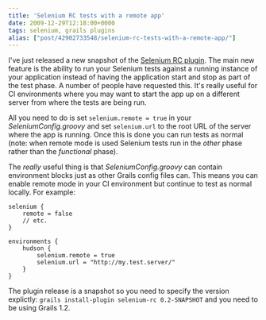 ```yaml
---
title: 'Selenium RC tests with a remote app'
date: 2009-12-29T12:18:00+0000
tags: selenium, grails plugins
alias: ["post/42902733548/selenium-rc-tests-with-a-remote-app/"]
---
```


I've just released a new snapshot of the [Selenium RC plugin][1]. The main new feature is the ability to run your Selenium tests against a running instance of your application instead of having the application start and stop as part of the test phase. A number of people have requested this. It's really useful for CI environments where you may want to start the app up on a different server from where the tests are being run.

<!-- more -->

All you need to do is set `selenium.remote = true` in your _SeleniumConfig.groovy_ and set `selenium.url` to the root URL of the server where the app is running. Once this is done you can run tests as normal (note: when remote mode is used Selenium tests run in the _other_ phase rather than the _functional_ phase).

The _really_ useful thing is that _SeleniumConfig.groovy_ can contain environment blocks just as other Grails config files can. This means you can enable remote mode in your CI environment but continue to test as normal locally. For example:

    selenium {
        remote = false
        // etc.
    }

    environments {
        hudson {
            selenium.remote = true
            selenium.url = "http://my.test.server/"
        }
    }

The plugin release is a snapshot so you need to specify the version explictly: `grails install-plugin selenium-rc 0.2-SNAPSHOT` and you need to be using Grails 1.2.

[1]: http://grails.org/plugin/selenium-rc

